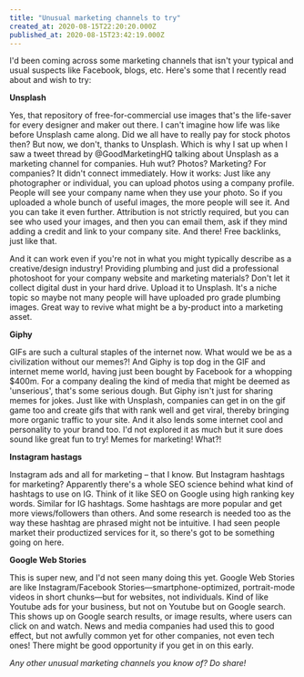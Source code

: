 ```yaml
---
title: "Unusual marketing channels to try"
created_at: 2020-08-15T22:20:20.000Z
published_at: 2020-08-15T23:42:19.000Z
---
```

I'd been coming across some marketing channels that isn't your typical and usual suspects like Facebook, blogs, etc. Here's some that I recently read about and wish to try:

  

**Unsplash**

Yes, that repository of free-for-commercial use images that's the life-saver for every designer and maker out there. I can't imagine how life was like before Unsplash came along. Did we all have to really pay for stock photos then? But now, we don't, thanks to Unsplash. Which is why I sat up when I saw a tweet thread by @GoodMarketingHQ talking about Unsplash as a marketing channel for companies. Huh wut? Photos? Marketing? For companies? It didn't connect immediately. How it works: Just like any photographer or individual, you can upload photos using a company profile. People will see your company name when they use your photo. So if you uploaded a whole bunch of useful images, the more people will see it. And you can take it even further. Attribution is not strictly required, but you can see who used your images, and then you can email them, ask if they mind adding a credit and link to your company site. And there! Free backlinks, just like that. 

  

And it can work even if you're not in what you might typically describe as a creative/design industry! Providing plumbing and just did a professional photoshoot for your company website and marketing materials? Don't let it collect digital dust in your hard drive. Upload it to Unsplash. It's a niche topic so maybe not many people will have uploaded pro grade plumbing images. Great way to revive what might be a by-product into a marketing asset.

  

**Giphy**

GIFs are such a cultural staples of the internet now. What would we be as a civilization without our memes?! And Giphy is top dog in the GIF and internet meme world, having just been bought by Facebook for a whopping $400m. For a company dealing the kind of media that might be deemed as 'unserious', that's some serious dough. But Giphy isn't just for sharing memes for jokes. Just like with Unsplash, companies can get in on the gif game too and create gifs that with rank well and get viral, thereby bringing more organic traffic to your site. And it also lends some internet cool and personality to your brand too. I'd not explored it as much but it sure does sound like great fun to try! Memes for marketing! What?!

  

**Instagram hastags**

Instagram ads and all for marketing – that I know. But Instagram hashtags for marketing? Apparently there's a whole SEO science behind what kind of hashtags to use on IG. Think of it like SEO on Google using high ranking key words. Similar for IG hashtags. Some hashtags are more popular and get more views/followers than others. And some research is needed too as the way these hashtag are phrased might not be intuitive. I had seen people market their productized services for it, so there's got to be something going on here. 

  

**Google Web Stories**

This is super new, and I'd not seen many doing this yet. Google Web Stories are like Instagram/Facebook Stories—smartphone-optimized, portrait-mode videos in short chunks—but for websites, not individuals. Kind of like Youtube ads for your business, but not on Youtube but on Google search. This shows up on Google search results, or image results, where users can click on and watch. News and media companies had used this to good effect, but not awfully common yet for other companies, not even tech ones! There might be good opportunity if you get in on this early.

  

_Any other unusual marketing channels you know of? Do share!_
